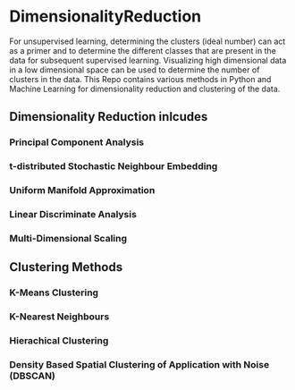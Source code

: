 # DimensionalityReduction
For unsupervised learning, determining the clusters (ideal number) can act as a primer and to determine the different classes that are present in the data for subsequent supervised learning. Visualizing high dimensional data in a low dimensional space can be used to determine the number of clusters in the data. This Repo contains various methods in Python and Machine Learning for dimensionality reduction and clustering of the data. 
## Dimensionality Reduction inlcudes
### Principal Component Analysis
### t-distributed Stochastic Neighbour Embedding
### Uniform Manifold Approximation
### Linear Discriminate Analysis
### Multi-Dimensional Scaling 

## Clustering Methods
### K-Means Clustering
### K-Nearest Neighbours
### Hierachical Clustering
### Density Based Spatial Clustering of Application with Noise (DBSCAN)

